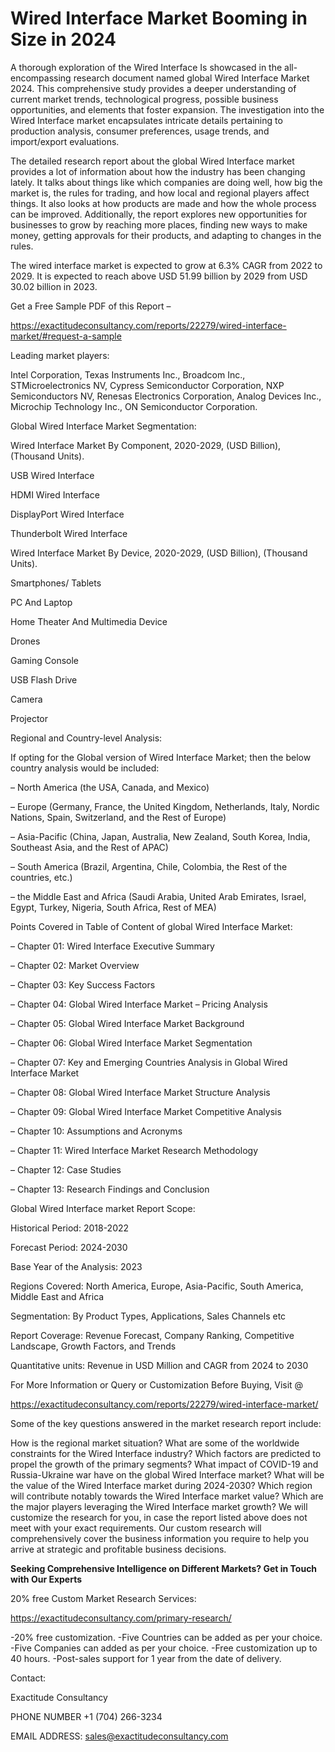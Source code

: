 # Wired Interface Market Booming in Size in 2024

A thorough exploration of the Wired Interface Is showcased  in the all-encompassing research document named global Wired Interface Market 2024. This comprehensive study provides a deeper understanding of current market trends, technological progress, possible business opportunities, and elements that foster expansion. The investigation into the Wired Interface market encapsulates intricate details pertaining to production analysis, consumer preferences, usage trends, and import/export evaluations.

The detailed research report about the global Wired Interface market provides a lot of information about how the industry has been changing lately. It talks about things like which companies are doing well, how big the market is, the rules for trading, and how local and regional players affect things. It also looks at how products are made and how the whole process can be improved. Additionally, the report explores new opportunities for businesses to grow by reaching more places, finding new ways to make money, getting approvals for their products, and adapting to changes in the rules.

The wired interface market is expected to grow at 6.3% CAGR from 2022 to 2029. It is expected to reach above USD 51.99 billion by 2029 from USD 30.02 billion in 2023.

Get a Free Sample PDF of this Report –

https://exactitudeconsultancy.com/reports/22279/wired-interface-market/#request-a-sample

Leading market players:

Intel Corporation, Texas Instruments Inc., Broadcom Inc., STMicroelectronics NV, Cypress Semiconductor Corporation, NXP Semiconductors NV, Renesas Electronics Corporation, Analog Devices Inc., Microchip Technology Inc., ON Semiconductor Corporation.

Global Wired Interface Market Segmentation:

Wired Interface Market By Component, 2020-2029, (USD Billion), (Thousand Units).

USB Wired Interface

HDMI Wired Interface

DisplayPort Wired Interface

Thunderbolt Wired Interface

Wired Interface Market By Device, 2020-2029, (USD Billion), (Thousand Units).

Smartphones/ Tablets

PC And Laptop

Home Theater And Multimedia Device

Drones

Gaming Console

USB Flash Drive

Camera

Projector

Regional and Country-level Analysis:

If opting for the Global version of Wired Interface Market; then the below country analysis would be included:

– North America (the USA, Canada, and Mexico)

– Europe (Germany, France, the United Kingdom, Netherlands, Italy, Nordic Nations, Spain, Switzerland, and the Rest of Europe)

– Asia-Pacific (China, Japan, Australia, New Zealand, South Korea, India, Southeast Asia, and the Rest of APAC)

– South America (Brazil, Argentina, Chile, Colombia, the Rest of the countries, etc.)

– the Middle East and Africa (Saudi Arabia, United Arab Emirates, Israel, Egypt, Turkey, Nigeria, South Africa, Rest of MEA)

Points Covered in Table of Content of global Wired Interface Market:

– Chapter 01:  Wired Interface Executive Summary

– Chapter 02: Market Overview

– Chapter 03: Key Success Factors

– Chapter 04: Global Wired Interface Market – Pricing Analysis

– Chapter 05: Global Wired Interface Market Background

– Chapter 06: Global Wired Interface Market Segmentation

– Chapter 07: Key and Emerging Countries Analysis in Global Wired Interface Market

– Chapter 08: Global Wired Interface Market Structure Analysis

– Chapter 09: Global Wired Interface Market Competitive Analysis

– Chapter 10: Assumptions and Acronyms

– Chapter 11: Wired Interface Market Research Methodology

– Chapter 12: Case Studies

– Chapter 13: Research Findings and Conclusion

Global Wired Interface market Report Scope:

Historical Period: 2018-2022

Forecast Period: 2024-2030

Base Year of the Analysis: 2023

Regions Covered: North America, Europe, Asia-Pacific, South America, Middle East and Africa

Segmentation: By Product Types, Applications, Sales Channels etc

Report Coverage: Revenue Forecast, Company Ranking, Competitive Landscape, Growth Factors, and Trends

Quantitative units: Revenue in USD Million and CAGR from 2024 to 2030

For More Information or Query or Customization Before Buying, Visit @

https://exactitudeconsultancy.com/reports/22279/wired-interface-market/

Some of the key questions answered in the market research report include:

How is the regional market situation?
What are some of the worldwide constraints for the Wired Interface industry?
Which factors are predicted to propel the growth of the primary segments?
What impact of COVID-19 and Russia-Ukraine war have on the global Wired Interface market?
What will be the value of the Wired Interface market during 2024-2030?
Which region will contribute notably towards the Wired Interface market value?
Which are the major players leveraging the Wired Interface market growth?
We will customize the research for you, in case the report listed above does not meet with your exact requirements. Our custom research will comprehensively cover the business information you require to help you arrive at strategic and profitable business decisions.

**Seeking Comprehensive Intelligence on Different Markets? Get in Touch with Our Experts**

20% free Custom Market Research Services:

https://exactitudeconsultancy.com/primary-research/

-20% free customization.
-Five Countries can be added as per your choice.
-Five Companies can added as per your choice.
-Free customization up to 40 hours.
-Post-sales support for 1 year from the date of delivery.

Contact:

Exactitude Consultancy

PHONE NUMBER +1 (704) 266-3234

EMAIL ADDRESS: sales@exactitudeconsultancy.com
